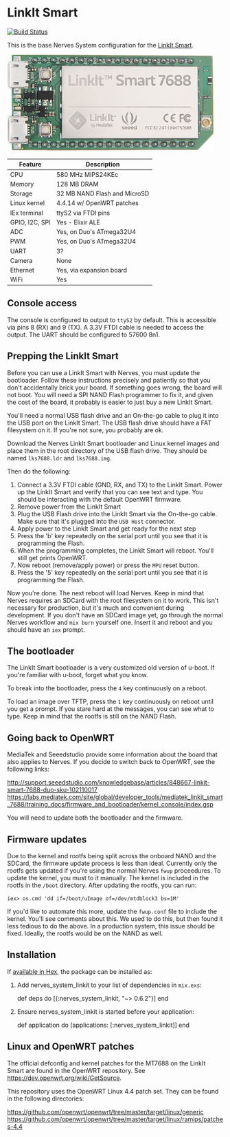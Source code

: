 # LinkIt Smart

[![Build Status](https://travis-ci.org/nerves-project/nerves_system_linkit.png?branch=master)](https://travis-ci.org/nerves-project/nerves_system_linkit)

This is the base Nerves System configuration for the [LinkIt Smart](http://www.seeedstudio.com/wiki/LinkIt_Smart_7688_Duo).

![LinkIt Smart Duo image](assets/images/linkit-smart.jpg)

| Feature              | Description                     |
| -------------------- | ------------------------------- |
| CPU                  | 580 MHz MIPS24KEc               |
| Memory               | 128 MB DRAM                     |
| Storage              | 32 MB NAND Flash and MicroSD    |
| Linux kernel         | 4.4.14 w/ OpenWRT patches       |
| IEx terminal         | ttyS2 via FTDI pins             |
| GPIO, I2C, SPI       | Yes - Elixir ALE                |
| ADC                  | Yes, on Duo's ATmega32U4        |
| PWM                  | Yes, on Duo's ATmega32U4        |
| UART                 | 3?                              |
| Camera               | None                            |
| Ethernet             | Yes, via expansion board        |
| WiFi                 | Yes                             |

## Console access

The console is configured to output to `ttyS2` by default. This is
accessible via pins 8 (RX) and 9 (TX). A 3.3V FTDI
cable is needed to access the output. The UART should be configured
to 57600 8n1.

## Prepping the LinkIt Smart

Before you can use a LinkIt Smart with Nerves, you must update the bootloader.
Follow these instructions precisely and patiently so that you don't accidentally
brick your board. If something goes wrong, the board will not boot. You will
need a SPI NAND Flash programmer to fix it, and given the cost of the board, it
probably is easier to just buy a new LinkIt Smart.

You'll need a normal USB flash drive and an On-the-go cable to plug it into the
USB port on the LinkIt Smart. The USB flash drive should have a FAT filesystem
on it. If you're not sure, you probably are ok.

Download the Nerves LinkIt Smart bootloader and Linux kernel images and place
them in the root directory of the USB flash drive. They should be named
`lks7688.ldr` and `lks7688.img`.

Then do the following:

  1. Connect a 3.3V FTDI cable (GND, RX, and TX) to the LinkIt Smart. Power up
     the LinkIt Smart and verify that you can see text and type. You should be
     interacting with the default OpenWRT firmware.
  2. Remove power from the LinkIt Smart
  3. Plug the USB Flash drive into the LinkIt Smart via the On-the-go cable.
     Make sure that it's plugged into the `USB Host` connector.
  4. Apply power to the LinkIt Smart and get ready for the next step
  5. Press the 'b' key repeatedly on the serial port until you see that it
     is programming the Flash.
  6. When the programming completes, the LinkIt Smart will reboot. You'll still
     get prints OpenWRT.
  7. Now reboot (remove/apply power) or press the `MPU` reset button.
  8. Press the '5' key repeatedly on the serial port until you see that it is
     programming the Flash.

Now you're done. The next reboot will load Nerves. Keep in mind that Nerves
requires an SDCard with the root filesystem on it to work. This isn't necessary
for production, but it's much and convenient during development. If you don't
have an SDCard image yet, go through the normal Nerves workflow and `mix burn`
yourself one. Insert it and reboot and you should have an `iex` prompt.

## The bootloader

The LinkIt Smart bootloader is a very customized old version of u-boot. If
you're familiar with u-boot, forget what you know.

To break into the bootloader, press the `4` key continuously on a reboot.

To load an image over TFTP, press the `1` key continuously on reboot until you
get a prompt. If you stare hard at the messages, you can see what to type. Keep
in mind that the rootfs is still on the NAND Flash.

## Going back to OpenWRT

MediaTek and Seeedstudio provide some information about the board that also
applies to Nerves. If you decide to switch back to OpenWRT, see the following
links:

http://support.seeedstudio.com/knowledgebase/articles/848667-linkit-smart-7688-duo-sku-102110017
https://labs.mediatek.com/site/global/developer_tools/mediatek_linkit_smart_7688/training_docs/firmware_and_bootloader/kernel_console/index.gsp

You will need to update both the bootloader and the firmware.

## Firmware updates

Due to the kernel and rootfs being split across the onboard NAND and the SDCard,
the firmware update process is less than ideal. Currently only the rootfs gets
updated if you're using the normal Nerves `fwup` proceedures. To update the
kernel, you must to it manually. The kernel is included in the rootfs in the
`/boot` directory. After updating the rootfs, you can run:
```
iex> os.cmd 'dd if=/boot/uImage of=/dev/mtdblock3 bs=1M'
```

If you'd like to automate this more, update the `fwup.conf` file to include
the kernel. You'll see comments about this. We used to do this, but then
found it less tedious to do the above. In a production system, this issue
should be fixed. Ideally, the rootfs would be on the NAND as well.

## Installation

If [available in Hex](https://hex.pm/docs/publish), the package can be installed as:

  1. Add nerves_system_linkit to your list of dependencies in `mix.exs`:

        def deps do
          [{:nerves_system_linkit, "~> 0.6.2"}]
        end

  2. Ensure nerves_system_linkit is started before your application:

        def application do
          [applications: [:nerves_system_linkit]]
        end

## Linux and OpenWRT patches

The official defconfig and kernel patches for the MT7688 on the LinkIt Smart
are found in the OpenWRT repository. See https://dev.openwrt.org/wiki/GetSource.

This repository uses the OpenWRT Linux 4.4 patch set. They can be found in the
following directories:

https://github.com/openwrt/openwrt/tree/master/target/linux/generic
https://github.com/openwrt/openwrt/tree/master/target/linux/ramips/patches-4.4

